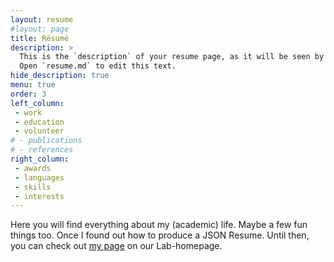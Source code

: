 ```yaml
---
layout: resume
#layout: page
title: Résumé
description: >
  This is the `description` of your resume page, as it will be seen by search engines.
  Open `resume.md` to edit this text.
hide_description: true
menu: true
order: 3
left_column:
 - work
 - education
 - volunteer
# - publications
# - references
right_column:
 - awards
 - languages
 - skills
 - interests
---
```


Here you will find everything about my (academic) life. Maybe a few fun things
too. Once I found out how to produce a JSON Resume.
Until then, you can check out [my page](https://www.translationalneuroimaging.de/bastian-david) on our Lab-homepage.
